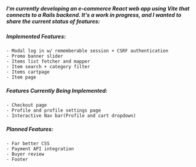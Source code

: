 ##### I'm currently developing an e-commerce React web app using Vite that connects to a Rails backend. It's a work in progress, and I wanted to share the current status of features:

##### Implemented Features:
    - Modal log in w/ rememberable session + CSRF authentication
    - Promo banner slider
    - Items list fetcher and mapper
    - Item search + category filter
    - Items cartpage
    - Item page
##### Features Currently Being Implemented:
    - Checkout page
    - Profile and profile settings page
    - Interactive Nav bar(Profile and cart dropdown)
##### Planned Features:
    - Far better CSS
    - Payment API integration
    - Buyer review
    - Footer
